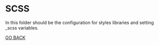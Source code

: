# SCSS

In this folder should be the configuration for styles libraries and setting _scss variables.

[GO BACK](../README.md)